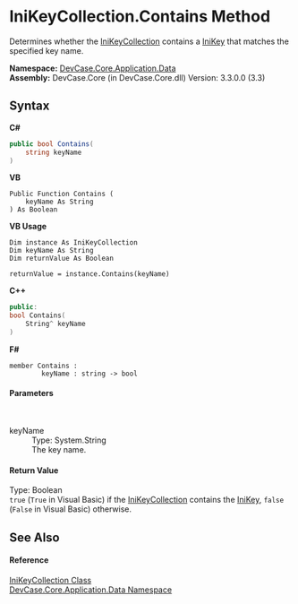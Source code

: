 # IniKeyCollection.Contains Method 
 

Determines whether the <a href="T_DevCase_Core_Application_Data_IniKeyCollection">IniKeyCollection</a> contains a <a href="T_DevCase_Core_Application_Data_IniKey">IniKey</a> that matches the specified key name.

**Namespace:**&nbsp;<a href="N_DevCase_Core_Application_Data">DevCase.Core.Application.Data</a><br />**Assembly:**&nbsp;DevCase.Core (in DevCase.Core.dll) Version: 3.3.0.0 (3.3)

## Syntax

**C#**<br />
``` C#
public bool Contains(
	string keyName
)
```

**VB**<br />
``` VB
Public Function Contains ( 
	keyName As String
) As Boolean
```

**VB Usage**<br />
``` VB Usage
Dim instance As IniKeyCollection
Dim keyName As String
Dim returnValue As Boolean

returnValue = instance.Contains(keyName)
```

**C++**<br />
``` C++
public:
bool Contains(
	String^ keyName
)
```

**F#**<br />
``` F#
member Contains : 
        keyName : string -> bool 

```


#### Parameters
&nbsp;<dl><dt>keyName</dt><dd>Type: System.String<br />The key name.</dd></dl>

#### Return Value
Type: Boolean<br />`true` (`True` in Visual Basic) if the <a href="T_DevCase_Core_Application_Data_IniKeyCollection">IniKeyCollection</a> contains the <a href="T_DevCase_Core_Application_Data_IniKey">IniKey</a>, `false` (`False` in Visual Basic) otherwise.

## See Also


#### Reference
<a href="T_DevCase_Core_Application_Data_IniKeyCollection">IniKeyCollection Class</a><br /><a href="N_DevCase_Core_Application_Data">DevCase.Core.Application.Data Namespace</a><br />